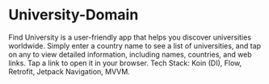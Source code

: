 # University-Domain
Find University is a user-friendly app that helps you discover universities worldwide. Simply enter a country name to see a list of universities, and tap on any to view detailed information, including names, countries, and web links. Tap a link to open it in your browser.  Tech Stack: Koin (DI), Flow, Retrofit, Jetpack Navigation, MVVM.
